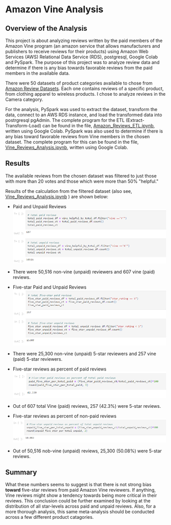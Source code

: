 # Amazon Vine Analysis

## Overview of the Analysis
This project is about analyzing reviews written by the paid members of the Amazon Vine program (an amazon service that allows manufacturers and publishers to receive reviews for their products) using Amazon Web Services (AWS) Relational Data Service (RDS), postgresql, Google Colab and PySpark. The purpose of this project was to analyze review data and determine if there is any bias towards favorable reviews from the paid members in the available data.

There were 50 datasets of product categories available to chose from [Amazon Review Datasets](https://s3.amazonaws.com/amazon-reviews-pds/tsv/index.txt). Each one contains reviews of a specific product, from clothing apparel to wireless products. I chose to analyze reviews in the Camera category.

For the analysis, PySpark was used to extract the dataset, transform the data, connect to an AWS RDS instance, and load the transformed data into postrgresql pgAdmin. The complete program for the ETL (Extract-Transform-Load) can be found in the file, [Amazon_Reviews_ETL.ipynb](https://github.com/dshetty100/Amazon_Vine_Analysis/blob/main/Amazon_Reviews_ETL.ipynb), written using Google Colab. PySpark was also used to determine if there is any bias toward favorable reviews from Vine members in the chosen dataset. The complete program for this can be found in the file, [Vine_Reviews_Analysis.ipynb](https://github.com/dshetty100/Amazon_Vine_Analysis/blob/main/Vine_Review_Analysis.ipynb), written using Google Colab.


## Results

The available reviews from the chosen dataset was filtered to just those with more than 20 votes and those which were more than 50% "helpful."


Results of the calculation from the filtered dataset (also see, [Vine_Reviews_Analysis.ipynb](https://github.com/dshetty100/Amazon_Vine_Analysis/blob/main/Vine_Review_Analysis.ipynb) ) are shown below:

- Paid and Unpaid Reviews
![Paid and Unpaid Reviews](Images/paid-unpaid-reviews.png)
* There were 50,516 non-vine (unpaid) reviewers and 607 vine (paid) reviews.

- Five-star Paid and Unpaid Reviews
![Five-star Paid and Unpaid Reviews](Images/paid-unpaid-5star-reviews.png)
* There were 25,300 non-vine (unpaid) 5-star reviewers and 257 vine (paid) 5-star reviewers.

- Five-star reviews as percent of paid reviews
![Five-star reviews as percent of paid reviews](Images/paid-5star-reviews-percentage.png)
* Out of 607 total Vine (paid) reviews, 257 (42.3%) were 5-star reviews.

- Five-star reviews as percent of non-paid reviews
![Five-star reviews as percent of non-paid reviews](Images/unpaid-5star-reviews-percentage.png)
* Out of 50,516 nob-vine (unpaid) reviews, 25,300 (50.08%) were 5-star reviews.

## Summary 
What these numbers seems to suggest is that there is not strong bias **toward** five-star reviews from paid Amazon Vine reviewers. If anything, Vine reviews might show a tendency towards being more critical in their reviews. This conclusion could be further examined by looking at the distribution of all star-levels across paid and unpaid reviews. Also, for a more thorough analysis, this same meta-analysis should be conducted across a few different product catagories.